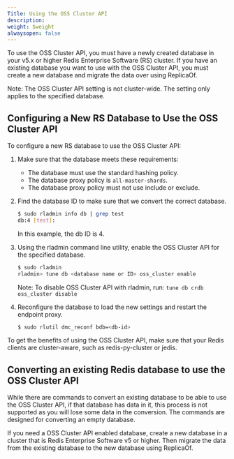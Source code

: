 ```yaml
---
Title: Using the OSS Cluster API
description: 
weight: $weight
alwaysopen: false
---
```

To use the OSS Cluster API, you must have a newly created database 
in your v5.x or higher Redis Enterprise Software (RS) cluster. 
If you have an existing database you want to use with the OSS Cluster API, 
you must create a new database and migrate the data over using ReplicaOf.

Note: The OSS Cluster API setting is not cluster-wide. 
The setting only applies to the specified database.

## Configuring a New RS Database to Use the OSS Cluster API

To configure a new RS database to use the OSS Cluster API:

1. Make sure that the database meets these requirements:
    * The database must use the standard hashing policy.
    * The database proxy policy is `all-master-shards`.
    * The database proxy policy must not use include or exclude.
1. Find the database ID to make sure that we convert the correct database.

    ```sh
    $ sudo rladmin info db | grep test
    db:4 [test]:
    ```

    In this example, the db ID is 4.

1. Using the rladmin command line utility, enable the OSS Cluster API 
for the specified database.

    ```sh
    $ sudo rladmin
    rladmin> tune db <database name or ID> oss_cluster enable
    ```

    Note: To disable OSS Cluster API with rladmin, run: `tune db crdb oss_cluster disable`

1. Reconfigure the database to load the new settings and restart the endpoint proxy.

    ```sh
    $ sudo rlutil dmc_reconf bdb=<db-id>
    ```

To get the benefits of using the OSS Cluster API, make sure that your Redis clients 
are cluster-aware, such as redis-py-cluster or jedis.

## Converting an existing Redis database to use the OSS Cluster API

While there are commands to convert an existing database to be able to use the OSS Cluster API, if that database has data in it, this process is not supported as you will lose some data in the conversion. The commands are designed for converting an empty database.

If you need a OSS Cluster API enabled database, create a new database in a cluster that is Redis Enterprise Software v5 or higher. Then migrate the data from the existing database to the new database using ReplicaOf.
